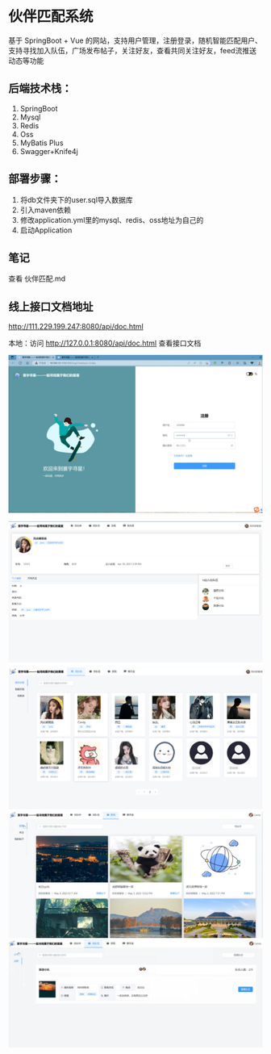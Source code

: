 # 伙伴匹配系统

基于 SpringBoot + Vue 的网站，支持用户管理，注册登录，随机智能匹配用户、支持寻找加入队伍，广场发布帖子，关注好友，查看共同关注好友，feed流推送动态等功能

## 后端技术栈：

1. SpringBoot
2. Mysql
3. Redis
4. Oss
5. MyBatis Plus
5. Swagger+Knife4j

## 部署步骤：
1. 将db文件夹下的user.sql导入数据库
2. 引入maven依赖
3. 修改application.yml里的mysql、redis、oss地址为自己的
4. 启动Application

## 笔记
查看 伙伴匹配.md

## 线上接口文档地址

http://111.229.199.247:8080/api/doc.html

本地：访问 http://127.0.0.1:8080/api/doc.html 查看接口文档

![输入图片说明](img.png)

![输入图片说明](%E4%B8%AA%E4%BA%BA%E9%A1%B5%E9%9D%A2.png)
![输入图片说明](%E4%B8%BB%E9%A1%B51.png)
![输入图片说明](%E5%B9%BF%E5%9C%BA.png)
![输入图片说明](%E6%89%BE%E9%98%9F%E4%BC%8D.png)